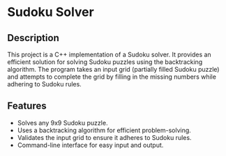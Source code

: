# Sudoku Solver

## Description
This project is a C++ implementation of a Sudoku solver. It provides an efficient solution for solving Sudoku puzzles using the backtracking algorithm. The program takes an input grid (partially filled Sudoku puzzle) and attempts to complete the grid by filling in the missing numbers while adhering to Sudoku rules.

## Features
- Solves any 9x9 Sudoku puzzle.
- Uses a backtracking algorithm for efficient problem-solving.
- Validates the input grid to ensure it adheres to Sudoku rules.
- Command-line interface for easy input and output.

